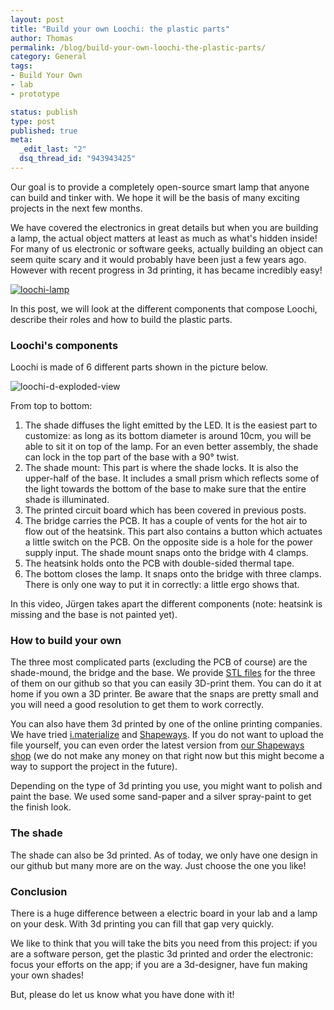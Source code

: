 ```yaml
--- 
layout: post
title: "Build your own Loochi: the plastic parts"
author: Thomas
permalink: /blog/build-your-own-loochi-the-plastic-parts/
category: General
tags: 
- Build Your Own
- lab
- prototype

status: publish
type: post
published: true
meta: 
  _edit_last: "2"
  dsq_thread_id: "943943425"
---
```


Our goal is to provide a completely open-source smart lamp that anyone can build and tinker with. We hope it will be the basis of many exciting projects in the next few months.

We have covered the electronics in great details but when you are building a lamp, the actual object matters at least as much as what's hidden inside! For many of us electronic or software geeks, actually building an object can seem quite scary and it would probably have been just a few years ago. However with recent progress in 3d printing, it has became incredibly easy!

[![](http://www.tbideas.com/blog/wp-content/uploads/2012/11/loochi-lamp-300x200.jpg "loochi-lamp")](http://www.tbideas.com/blog/wp-content/uploads/2012/11/loochi-lamp.jpg)

In this post, we will look at the different components that compose Loochi, describe their roles and how to build the plastic parts.
### Loochi's components

Loochi is made of 6 different parts shown in the picture below.

![](http://www.tbideas.com/blog/wp-content/uploads/2012/11/loochi-d-exploded-view-300x300.jpg "loochi-d-exploded-view")

<!-- more -->


From top to bottom: 
1. The shade diffuses the light emitted by the LED. It is the easiest part to customize: as long as its bottom diameter is around 10cm, you will be able to sit it on top of the lamp. For an even better assembly, the shade can lock in the top part of the base with a 90° twist. 
2. The shade mount: This part is where the shade locks. It is also the upper-half of the base. It includes a small prism which reflects some of the light towards the bottom of the base to make sure that the entire shade is illuminated. 
3. The printed circuit board which has been covered in previous posts. 
4. The bridge carries the PCB. It has a couple of vents for the hot air to flow out of the heatsink. This part also contains a button which actuates a little switch on the PCB. On the opposite side is a hole for the power supply input. The shade mount snaps onto the bridge with 4 clamps. 
5. The heatsink holds onto the PCB with double-sided thermal tape. 
6. The bottom closes the lamp. It snaps onto the bridge with three clamps. There is only one way to put it in correctly: a little ergo shows that.

In this video, Jürgen takes apart the different components (note: heatsink is missing and the base is not painted yet).

### How to build your own

The three most complicated parts (excluding the PCB of course) are the shade-mound, the bridge and the base. We provide [STL files](https://github.com/tbideas/loochi-hardware/tree/master/loochi-v0.4/Plastic/Loochi_Design) for the three of them on our github so that you can easily 3D-print them. You can do it at home if you own a 3D printer. Be aware that the snaps are pretty small and you will need a good resolution to get them to work correctly.

You can also have them 3d printed by one of the online printing companies. We have tried [i.materialize](http://imaterialize.com/) and [Shapeways](http://www.shapeways.com/). If you do not want to upload the file yourself, you can even order the latest version from [our Shapeways shop](http://www.shapeways.com/shops/tbideas) (we do not make any money on that right now but this might become a way to support the project in the future).

Depending on the type of 3d printing you use, you might want to polish and paint the base. We used some sand-paper and a silver spray-paint to get the finish look.

### The shade

The shade can also be 3d printed. As of today, we only have one design in our github but many more are on the way. Just choose the one you like!

### Conclusion

There is a huge difference between a electric board in your lab and a lamp on your desk. With 3d printing you can fill that gap very quickly.

We like to think that you will take the bits you need from this project: if you are a software person, get the plastic 3d printed and order the electronic: focus your efforts on the app; if you are a 3d-designer, have fun making your own shades!

But, please do let us know what you have done with it!
